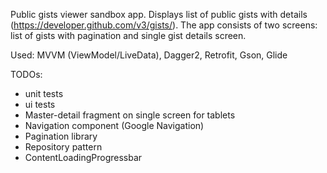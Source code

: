 Public gists viewer sandbox app.
Displays list of public gists with details (https://developer.github.com/v3/gists/).
The app consists of two screens: list of gists with pagination and single gist details screen.

Used: MVVM (ViewModel/LiveData), Dagger2, Retrofit, Gson, Glide

TODOs:
- unit tests
- ui tests
- Master-detail fragment on single screen for tablets
- Navigation component (Google Navigation)
- Pagination library
- Repository pattern
- ContentLoadingProgressbar